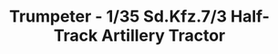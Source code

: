 ---
layout: product
title: "Trumpeter - 1/35 Sd.Kfz.7/3 Half-Track Artillery Tractor"
price: "5800" 
desc: "N/A"
img_path: "/assets/img/TRU09537.jpg"
brand: "N/A"
available: false
special_offer: false
new: false
soon: false
cat: "010000"
subcat: "013400"
subsubcat: "0N/A"
sifra: "TRU09537"
popular: false
---